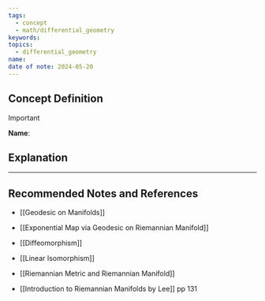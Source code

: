 ```yaml
---
tags:
  - concept
  - math/differential_geometry
keywords: 
topics:
  - differential_geometry
name: 
date of note: 2024-05-20
---
```


## Concept Definition

>[!important]
>**Name**: 



## Explanation





-----------
##  Recommended Notes and References


- [[Geodesic on Manifolds]]
- [[Exponential Map via Geodesic on Riemannian Manifold]]

- [[Diffeomorphism]]
- [[Linear Isomorphism]]


- [[Riemannian Metric and Riemannian Manifold]]


- [[Introduction to Riemannian Manifolds by Lee]] pp 131